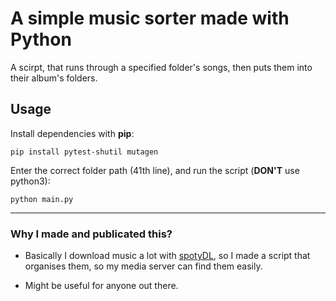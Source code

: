 # A simple music sorter made with Python

A scirpt, that runs through a specified folder's songs, then puts them into their album's folders.

## Usage

Install dependencies with **pip**:

```shell
pip install pytest-shutil mutagen
```

Enter the correct folder path (41th line), and run the script (**DON'T** use python3):

```shell
python main.py
```

---

### Why I made and publicated this?

- Basically I download music a lot with [spotyDL](https://github.com/spotDL/spotify-downloader), so I made a script that organises them, so my media server can find them easily.

- Might be useful for anyone out there.